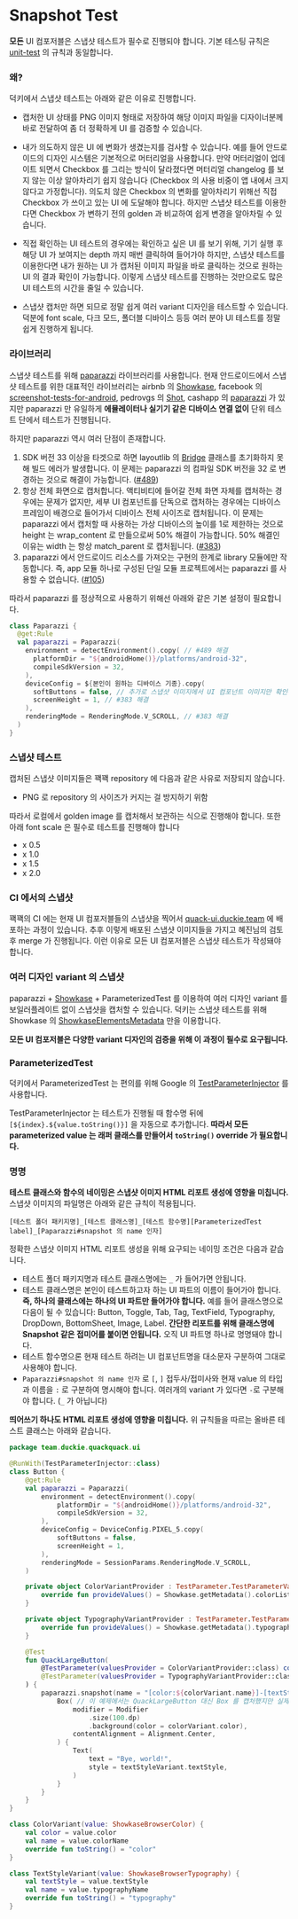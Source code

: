 # Snapshot Test

**모든** UI 컴포저블은 스냅샷 테스트가 필수로 진행되야 합니다. 기본 테스팅 규칙은 [unit-test](unit-test.md) 의 규칙과 동일합니다.

### 왜?

덕키에서 스냅샷 테스트는 아래와 같은 이유로 진행합니다.

- 캡처한 UI 상태를 PNG 이미지 형태로 저장하여 해당 이미지 파일을 디자이너분께 바로 전달하여 좀 더 정확하게 UI 를 검증할 수 있습니다.

- 내가 의도하지 않은 UI 에 변화가 생겼는지를 검사할 수 있습니다. 예를 들어 안드로이드의 디자인 시스템은 기본적으로 머터리얼을 사용합니다. 만약 머터리얼이 업데이트 되면서
  Checkbox 를 그리는 방식이 달라졌다면 머터리얼 changelog 를 보지 않는 이상 알아차리기 쉽지 않습니다 (Checkbox 의 사용 비중이 앱 내에서 크지 않다고
  가정합니다). 의도치 않은 Checkbox 의 변화를 알아차리기 위해선 직접 Checkbox 가 쓰이고 있는 UI 에 도달해야 합니다. 하지만 스냅샷 테스트를 이용한다면
  Checkbox 가 변하기 전의 golden 과 비교하여 쉽게 변경을 알아차릴 수 있습니다.

- 직접 확인하는 UI 테스트의 경우에는 확인하고 싶은 UI 를 보기 위해, 기기 실행 후 해당 UI 가 보여지는 depth 까지 매번 클릭하여 들어가야 하지만, 스냅샷 테스트를
  이용한다면 내가 원하는 UI 가 캡처된 이미지 파일을 바로 클릭하는 것으로 원하는 UI 의 결과 확인이 가능합니다. 이렇게 스냅샷 테스트를 진행하는 것만으로도 많은 UI
  테스트의 시간을 줄일 수 있습니다.
- 스냅샷 캡처만 하면 되므로 정말 쉽게 여러 variant 디자인을 테스트할 수 있습니다. 덕분에 font scale, 다크 모드, 폴더블 디바이스 등등 여러 분야 UI 테스트를
  정말 쉽게 진행하게 됩니다.

### 라이브러리

스냅샷 테스트를 위해 [paparazzi](https://github.com/cashapp/paparazzi) 라이브러리를 사용합니다. 현재 안드로이드에서 스냅샷 테스트를 위한
대표적인 라이브러리는 airbnb 의 [Showkase](https://github.com/airbnb/Showkase), facebook
의 [screenshot-tests-for-android](https://github.com/facebook/screenshot-tests-for-android), pedrovgs
의 [Shot](https://github.com/pedrovgs/Shot), cashapp
의 [paparazzi](https://github.com/cashapp/paparazzi) 가 있지만 paparazzi 만 유일하게 **에뮬레이터나 실기기 같은 디바이스 연결
없이** 단위 테스트 단에서 테스트가 진행됩니다.

하지만 paparazzi 역시 여러 단점이 존재합니다.

1. SDK 버전 33 이상을 타겟으로 하면 layoutlib
   의 [Bridge](https://cs.android.com/android/platform/superproject/+/master:frameworks/layoutlib/bridge/src/com/android/layoutlib/bridge/Bridge.java;l=85)
   클래스를 초기화하지 못해 빌드 에러가 발생합니다. 이 문제는 paparazzi 의 컴파일 SDK 버전을 32 로 변경하는 것으로 해결이
   가능합니다. ([#489](https://github.com/cashapp/paparazzi/issues/489))
2. 항상 전체 화면으로 캡처합니다. 액티비티에 들어갈 전체 화면 자체를 캡처하는 경우에는 문제가 없지만, 세부 UI 컴포넌트를 단독으로 캡처하는 경우에는 디바이스 프레임이
   배경으로 들어가서 디바이스 전체 사이즈로 캡처됩니다. 이 문제는 paparazzi 에서 캡처할 때 사용하는 가상 디바이스의 높이를 1로 제한하는 것으로 height 는
   wrap_content 로 만듦으로써 50% 해결이 가능합니다. 50% 해결인 이유는 width 는 항상 match_parent 로
   캡처됩니다. ([#383](https://github.com/cashapp/paparazzi/issues/383))
3. paparazzi 에서 안드로이드 리소스를 가져오는 구현의 한계로 library 모듈에만 작동합니다. 즉, app 모듈 하나로 구성된 단일 모듈 프로젝트에서는
   paparazzi 를 사용할 수 없습니다. ([#105](https://github.com/cashapp/paparazzi/issues/105))

따라서 paparazzi 를 정상적으로 사용하기 위해선 아래와 같은 기본 설정이 필요합니다.

```kotlin
class Paparazzi {
  @get:Rule
  val paparazzi = Paparazzi(
    environment = detectEnvironment().copy( // #489 해결
      platformDir = "${androidHome()}/platforms/android-32",
      compileSdkVersion = 32,
    ),
    deviceConfig = ${본인이 원하는 디바이스 기종}.copy(
      softButtons = false, // 추가로 스냅샷 이미지에서 UI 컴포넌트 이미지만 확인하기 위해 Soft Button 을 가려야 합니다.
      screenHeight = 1, // #383 해결
    ),
    renderingMode = RenderingMode.V_SCROLL, // #383 해결
  )
}
```

### 스냅샷 테스트

캡처된 스냅샷 이미지들은 꽥꽥 repository 에 다음과 같은 사유로 저장되지 않습니다.

- PNG 로 repository 의 사이즈가 커지는 걸 방지하기 위함

따라서 로컬에서 golden image 를 캡처해서 보관하는 식으로 진행해야 합니다. 또한 아래 font scale 은 필수로 테스트를 진행해야 합니다

- x 0.5
- x 1.0
- x 1.5
- x 2.0

### CI 에서의 스냅샷

꽥꽥의 CI 에는 현재 UI 컴포저블들의 스냅샷을 찍어서 [quack-ui.duckie.team](https://quack-ui.duckie.team/) 에 배포하는 과정이
있습니다. 추후 이렇게 배포된 스냅샷 이미지들을 가지고 혜진님의 검토 후 merge 가 진행됩니다. 이런 이유로 모든 UI 컴포저블은 스냅샷 테스트가 작성돼야 합니다.

### 여러 디자인 variant 의 스냅샷

paparazzi + [Showkase](https://github.com/airbnb/Showkase) + ParameterizedTest 를 이용하여 여러 디자인 variant
를 보일러플레이트 없이 스냅샷을 캡처할 수 있습니다. 덕키는 스냅샷 테스트를 위해 Showkase
의 [ShowkaseElementsMetadata](https://github.com/airbnb/Showkase/blob/master/showkase/src/main/java/com/airbnb/android/showkase/models/ShowkaseElementsMetadata.kt)
만을 이용합니다.

**모든 UI 컴포저블은 다양한 variant 디자인의 검증을 위해 이 과정이 필수로 요구됩니다.**

### ParameterizedTest

덕키에서 ParameterizedTest 는 편의를 위해 Google
의 [TestParameterInjector](https://github.com/google/TestParameterInjector) 를 사용합니다.

TestParameterInjector 는 테스트가 진행될 때 함수명 뒤에 `[${index}.${value.toString()}]` 을 자동으로 추가합니다. **따라서 모든
parameterized value 는 래퍼 클래스를 만들어서 `toString()` override 가 필요합니다.**

### 명명

**테스트 클래스와 함수의 네이밍은 스냅샷 이미지 HTML 리포트 생성에 영향을 미칩니다.** 스냅샷 이미지의 파일명은 아래와 같은 규칙이 적용됩니다.

```
[테스트 폴더 패키지명]_[테스트 클래스명]_[테스트 함수명][ParameterizedTest label]_[Paparazzi#snapshot 의 name 인자]
```

정확한 스냅샷 이미지 HTML 리포트 생성을 위해 요구되는 네이밍 조건은 다음과 같습니다.

- 테스트 폴더 패키지명과 테스트 클래스명에는 `_` 가 들어가면 안됩니다.
- 테스트 클래스명은 본인이 테스트하고자 하는 UI 파트의 이름이 들어가야 합니다. **즉, 하나의 클래스에는 하나의 UI 파트만 들어가야 합니다.** 예를 들어 클래스명으로
  다음이 될 수 있습니다: Button, Toggle, Tab, Tag, TextField, Typography, DropDown, BottomSheet, Image,
  Label. **간단한 리포트를 위해 클래스명에 Snapshot 같은 접미어를 붙이면 안됩니다.** 오직 UI 파트명 하나로 명명돼야 합니다.
- 테스트 함수명으론 현재 테스트 하려는 UI 컴포넌트명을 대소문자 구분하여 그대로 사용해야 합니다.
- `Paparazzi#snapshot 의 name 인자` 로 `[`, `]` 접두사/접미사와 현재 value 의 타입과 이름을 `:` 로 구분하여 명시해야 합니다. 여러개의
  variant 가 있다면 `-`로 구분해야 합니다. (`_` 가 아닙니다)

**띄어쓰기 하나도 HTML 리포트 생성에 영향을 미칩니다.** 위 규칙들을 따르는 올바른 테스트 클래스는 아래와 같습니다.

```kotlin
package team.duckie.quackquack.ui

@RunWith(TestParameterInjector::class)
class Button {
    @get:Rule
    val paparazzi = Paparazzi(
        environment = detectEnvironment().copy(
            platformDir = "${androidHome()}/platforms/android-32",
            compileSdkVersion = 32,
        ),
        deviceConfig = DeviceConfig.PIXEL_5.copy(
            softButtons = false,
            screenHeight = 1,
        ),
        renderingMode = SessionParams.RenderingMode.V_SCROLL,
    )

    private object ColorVariantProvider : TestParameter.TestParameterValuesProvider {
        override fun provideValues() = Showkase.getMetadata().colorList.map(::ColorVariant)
    }

    private object TypographyVariantProvider : TestParameter.TestParameterValuesProvider {
        override fun provideValues() = Showkase.getMetadata().typographyList.map(::TextStyleVariant)
    }

    @Test
    fun QuackLargeButton(
        @TestParameter(valuesProvider = ColorVariantProvider::class) colorVariant: ColorVariant,
        @TestParameter(valuesProvider = TypographyVariantProvider::class) textStyleVariant: TextStyleVariant,
    ) {
        paparazzi.snapshot(name = "[color:${colorVariant.name}]-[textStyle:${textStyleVariant.name}]") {
            Box( // 이 예제에서는 QuackLargeButton 대신 Box 를 캡처했지만 실제 테스트에서는 실제 UI 컴포넌트가 사용돼야 합니다.
                modifier = Modifier
                    .size(100.dp)
                    .background(color = colorVariant.color),
                contentAlignment = Alignment.Center,
            ) {
                Text(
                    text = "Bye, world!",
                    style = textStyleVariant.textStyle,
                )
            }
        }
    }
}

class ColorVariant(value: ShowkaseBrowserColor) {
    val color = value.color
    val name = value.colorName
    override fun toString() = "color"
}

class TextStyleVariant(value: ShowkaseBrowserTypography) {
    val textStyle = value.textStyle
    val name = value.typographyName
    override fun toString() = "typography"
}
```
